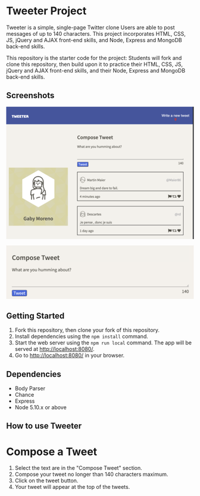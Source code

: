 # Tweeter Project

Tweeter is a simple, single-page Twitter clone  Users are able to post messages of up to 140 characters. This project incorporates HTML, CSS, JS, jQuery and AJAX front-end skills, and Node, Express and MongoDB back-end skills.

This repository is the starter code for the project: Students will fork and clone this repository, then build upon it to practice their HTML, CSS, JS, jQuery and AJAX front-end skills, and their Node, Express and MongoDB back-end skills.

## Screenshots
!["Screenshot of entire page"](https://github.com/gabmor38/tweeter/blob/master/public/docs/tweets%20main.png?raw=true)

!["Screenshot of tweeter box"](https://github.com/gabmor38/tweeter/blob/master/public/docs/Tweet-box.png?raw=true)

## Getting Started

1. Fork this repository, then clone your fork of this repository.
2. Install dependencies using the `npm install` command.
3. Start the web server using the `npm run local` command. The app will be served at <http://localhost:8080/>.
4. Go to <http://localhost:8080/> in your browser.

## Dependencies

- Body Parser
- Chance
- Express
- Node 5.10.x or above

## How to use Tweeter

# Compose a Tweet

1. Select the text are in the "Compose Tweet" section.
2. Compose your tweet no longer than 140 characters maximum.
3. Click on the tweet button.
4. Your tweet will appear at the top of the tweets.
